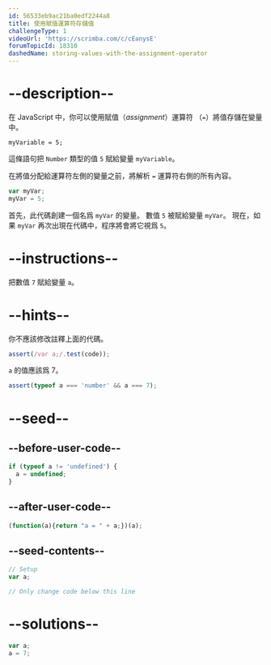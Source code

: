 ```yaml
---
id: 56533eb9ac21ba0edf2244a8
title: 使用賦值運算符存儲值
challengeType: 1
videoUrl: 'https://scrimba.com/c/cEanysE'
forumTopicId: 18310
dashedName: storing-values-with-the-assignment-operator
---
```


# --description--

在 JavaScript 中，你可以使用賦值（<dfn>assignment</dfn>）運算符 （`=`）將值存儲在變量中。

`myVariable = 5;`

這條語句把 `Number` 類型的值 `5` 賦給變量 `myVariable`。

在將值分配給運算符左側的變量之前，將解析 `=` 運算符右側的所有內容。

```js
var myVar;
myVar = 5;
```

首先，此代碼創建一個名爲 `myVar` 的變量。 數值 `5` 被賦給變量 `myVar`。 現在，如果 `myVar` 再次出現在代碼中，程序將會將它視爲 `5`。

# --instructions--

把數值 `7` 賦給變量 `a`。

# --hints--

你不應該修改註釋上面的代碼。

```js
assert(/var a;/.test(code));
```

`a` 的值應該爲 7。

```js
assert(typeof a === 'number' && a === 7);
```

# --seed--

## --before-user-code--

```js
if (typeof a != 'undefined') {
  a = undefined;
}
```

## --after-user-code--

```js
(function(a){return "a = " + a;})(a);
```

## --seed-contents--

```js
// Setup
var a;

// Only change code below this line
```

# --solutions--

```js
var a;
a = 7;
```
